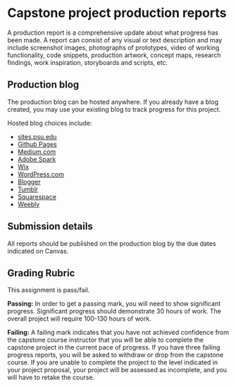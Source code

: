 # Capstone project production reports

A production report is a comprehensive update about what progress has been made. A report can consist of any visual or text description and may include screenshot images, photographs of prototypes, video of working functionality, code snippets, production artwork, concept maps, research findings, work inspiration, storyboards and scripts, etc.

## Production blog

The production blog can be hosted anywhere. If you already have a blog created, you may use your existing blog to track progress for this project.

Hosted blog choices include:

- [sites.psu.edu](https://sites.psu.edu)
- [Github Pages](https://pages.github.com/)
- [Medium.com](http://medium.com)
- [Adobe Spark](https://spark.adobe.com/)
- [Wix](https://www.wix.com/)
- [WordPress.com](http://wordpress.com)
- [Blogger](https://www.blogger.com)
- [Tumblr](https://www.tumblr.com/)
- [Squarespace](http://squarespace.com)
- [Weebly](https://www.weebly.com/)

## Submission details

All reports should be published on the production blog by the due dates indicated on Canvas.


## Grading Rubric

This assignment is pass/fail.

**Passing:** In order to get a passing mark, you will need to show significant progress. Significant progress should demonstrate 30 hours of work. The overall project will require 100-130 hours of work.

**Failing:** A failing mark indicates that you have not achieved confidence from the capstone course instructor that you will be able to complete the capstone project in the current pace of progress. If you have three failing progress reports, you will be asked to withdraw or drop from the capstone course. If you are unable to complete the project to the level indicated in your project proposal, your project will be assessed as incomplete, and you will have to retake the course.